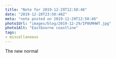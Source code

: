 ```yaml
---
title: "Note for 2019-12-29T12:50:48"
date: "2019-12-28T23:50:48Z"
meta: "note posted on 2019-12-29T12:50:48"
photo1Url: "images/blog/2019-12-29/IP0UMHWT.jpg"
photo1Alt: "Eastbourne coastline"
tags:
- miscellaneous
---
```

The new normal
